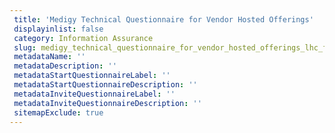 ```yaml
--- 
 title: 'Medigy Technical Questionnaire for Vendor Hosted Offerings' 
 displayinlist: false 
 category: Information Assurance
 slug: medigy_technical_questionnaire_for_vendor_hosted_offerings_lhc_form
 metadataName: ''
 metadataDescription: ''
 metadataStartQuestionnaireLabel: ''
 metadataStartQuestionnaireDescription: ''
 metadataInviteQuestionnaireLabel: ''
 metadataInviteQuestionnaireDescription: ''
 sitemapExclude: true
---
```

